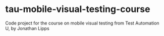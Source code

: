 # tau-mobile-visual-testing-course
Code project for the course on mobile visual testing from Test Automation U, by Jonathan Lipps
